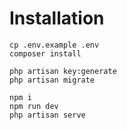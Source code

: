 # Installation


```
cp .env.example .env
composer install

php artisan key:generate
php artisan migrate

npm i
npm run dev
php artisan serve
```
